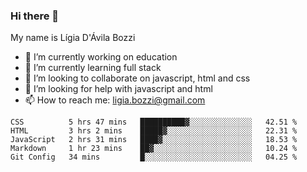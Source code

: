 ### Hi there 👋

My name is Lígia D'Ávila Bozzi

- 🔭 I’m currently working on education
- 🌱 I’m currently learning full stack
- 👯 I’m looking to collaborate on javascript, html and css
- 🤔 I’m looking for help with javascript and html
- 📫 How to reach me: ligia.bozzi@gmail.com

<!--START_SECTION:waka-->
```text
CSS          5 hrs 47 mins   ██████████▓░░░░░░░░░░░░░░   42.51 % 
HTML         3 hrs 2 mins    █████▓░░░░░░░░░░░░░░░░░░░   22.31 % 
JavaScript   2 hrs 31 mins   ████▓░░░░░░░░░░░░░░░░░░░░   18.53 % 
Markdown     1 hr 23 mins    ██▓░░░░░░░░░░░░░░░░░░░░░░   10.24 % 
Git Config   34 mins         █░░░░░░░░░░░░░░░░░░░░░░░░   04.25 % 
```
<!--END_SECTION:waka-->

<!--
**ligiadavilabozzi/ligiadavilabozzi** is a ✨ _special_ ✨ repository because its `README.md` (this file) appears on your GitHub profile.
-->


